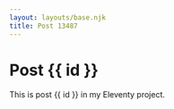 ```yaml
---
layout: layouts/base.njk
title: Post 13487
---
```


# Post {{ id }}

This is post {{ id }} in my Eleventy project.
